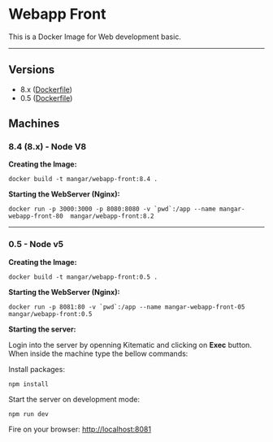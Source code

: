 # Webapp Front

This is a Docker Image for Web development basic.

--- 

## Versions

- 8.x ([Dockerfile](https://github.com/mangar/docker))
- 0.5 ([Dockerfile](https://github.com/mangar/docker))


## Machines



### 8.4 (8.x) - Node V8


__Creating the Image:__
```
docker build -t mangar/webapp-front:8.4 .
```

__Starting the WebServer (Nginx):__
```
docker run -p 3000:3000 -p 8080:8080 -v `pwd`:/app --name mangar-webapp-front-80  mangar/webapp-front:8.2
```



---




### 0.5 - Node v5


__Creating the Image:__
```
docker build -t mangar/webapp-front:0.5 .
```

__Starting the WebServer (Nginx):__
```
docker run -p 8081:80 -v `pwd`:/app --name mangar-webapp-front-05  mangar/webapp-front:0.5
```


__Starting the server:__

Login into the server by openning Kitematic and clicking on __Exec__ button.
When inside the machine type the bellow commands:



Install packages:
```
npm install
```



Start the server on development mode:
```
npm run dev
```











Fire on your browser: <http://localhost:8081>



